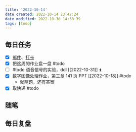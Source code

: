 ```yaml
---
title: '2022-10-14'
date created: 2022-10-14 23:42:24
date modified: 2022-10-30 14:58:39
tags: [todo]
---
```


## 每日任务

- [x] [邮件](https://email.ustc.edu.cn/coremail/)、[打卡](https://weixine.ustc.edu.cn/2020/login)
- [x] 把这周的作业盘一盘 #todo
- [ ] #todo 语音信号的实验，ddl [[2022-10-31]] ⏫
- [x] 数字图像处理作业，第三章 141 页 PPT [[2022-10-18]] #todo
	- 就两题，还有答案
- [x] 取快递 #todo

## 随笔

## 每日复盘
